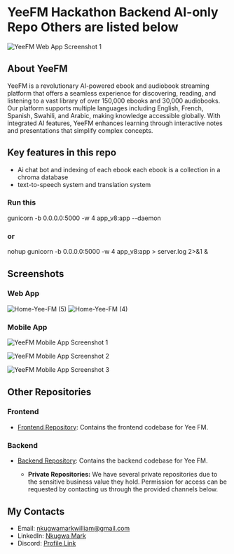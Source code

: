 # YeeFM Hackathon Backend AI-only Repo Others are listed below

![YeeFM Web App Screenshot 1](https://github.com/MarkNwilliam/YeeFm_hackathon_backend_ai_only/assets/53256592/d65cc827-b8cc-4925-91d0-b7eac7c32957)

## About YeeFM

YeeFM is a revolutionary AI-powered ebook and audiobook streaming platform that offers a seamless experience for discovering, reading, and listening to a vast library of over 150,000 ebooks and 30,000 audiobooks. Our platform supports multiple languages including English, French, Spanish, Swahili, and Arabic, making knowledge accessible globally. With integrated AI features, YeeFM enhances learning through interactive notes and presentations that simplify complex concepts.

## Key features in this repo
- Ai chat bot and indexing of each ebook each ebook is a collection in a chroma database
- text-to-speech system  and translation system

### Run this
gunicorn -b 0.0.0.0:5000 -w 4 app_v8:app --daemon

### or

nohup gunicorn -b 0.0.0.0:5000 -w 4 app_v8:app > server.log 2>&1 &

## Screenshots
### Web App


![Home-Yee-FM (5)](https://github.com/MarkNwilliam/YeeFm_hackathon_backend_ai_only/assets/53256592/b9d8bd9d-149f-45cf-901d-ec445f8bb4c4)
![Home-Yee-FM (4)](https://github.com/MarkNwilliam/YeeFm_hackathon_backend_ai_only/assets/53256592/1abfd4e6-f0ea-456a-8032-2c210471a9a4)



### Mobile App

![YeeFM Mobile App Screenshot 1](https://github.com/MarkNwilliam/YeeFm_hackathon_backend_ai_only/assets/53256592/864d418b-29dd-47c8-b6ad-3f0007dda49e)

![YeeFM Mobile App Screenshot 2](https://github.com/MarkNwilliam/YeeFm_hackathon_backend_ai_only/assets/53256592/1d27e401-1620-4212-a020-1be98df4cd2e)

![YeeFM Mobile App Screenshot 3](https://github.com/MarkNwilliam/YeeFm_hackathon_backend_ai_only/assets/53256592/149120e8-9338-4342-a6bb-117ce487fe5e)

## Other Repositories

### Frontend
- [Frontend Repository](https://github.com/MarkNwilliam/yeeplatform): Contains the frontend codebase for Yee FM.

### Backend
- [Backend Repository](https://github.com/MarkNwilliam/yeeplatformbackend): Contains the backend codebase for Yee FM.

  - **Private Repositories:** We have several private repositories due to the sensitive business value they hold. Permission for access can be requested by contacting us through the provided channels below.

## My Contacts

- Email: nkugwamarkwilliam@gmail.com
- LinkedIn: [Nkugwa Mark](https://www.linkedin.com/in/nkugwa-mark-158a88183/)
- Discord: [Profile Link](https://discordapp.com/users/926930613389365269)
